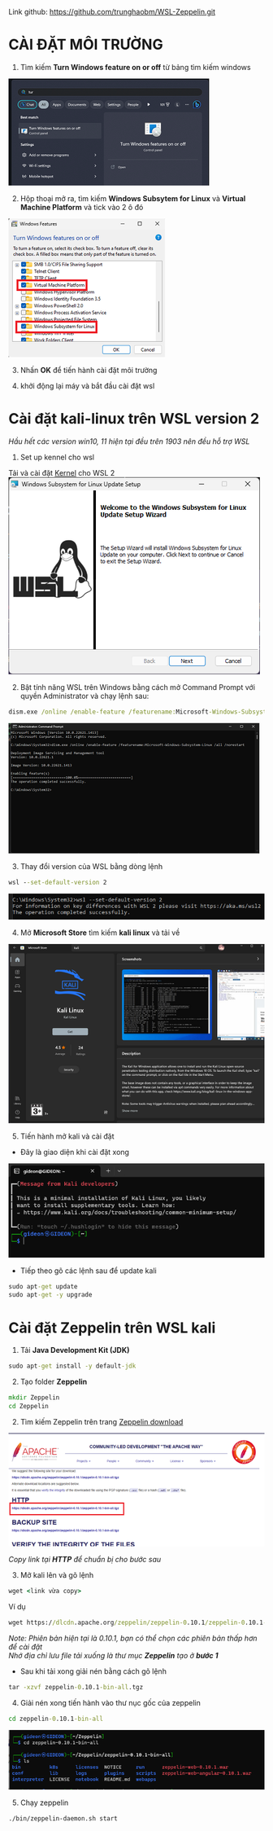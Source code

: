 Link github: https://github.com/trunghaobm/WSL-Zeppelin.git

# CÀI ĐẶT MÔI TRƯỜNG

1. Tìm kiếm **Turn Windows feature on or off** từ bảng tìm kiếm windows

![features](images/features.png)

2.  Hộp thoại mở ra, tìm kiếm **Windows Subsytem for Linux** và **Virtual Machine Platform** và tick vào 2 ô đó

![tick](images/tick.png)

3. Nhấn **OK** để tiến hành cài đặt môi trường

4. khởi động lại máy và bắt đầu cài đặt wsl

# Cài đặt kali-linux trên WSL version 2
*Hầu hết các version win10, 11 hiện tại đều trên 1903 nên đều hỗ trợ WSL*

1. Set up kennel cho wsl

Tải và cài đặt [Kernel](https://wslstorestorage.blob.core.windows.net/wslblob/wsl_update_x64.msi) cho WSL 2  
![kernel](images/Kernel.png)


2. Bật tính năng WSL trên Windows bằng cách mở Command Prompt với quyền Administrator và chạy lệnh sau:
```` cmd
dism.exe /online /enable-feature /featurename:Microsoft-Windows-Subsystem-Linux /all /norestart
````    
![turnonwsl](images/TurnonWSL.png)

3. Thay đổi version của WSL bằng dòng lệnh
```` cmd
wsl --set-default-version 2
````
![setver2](images/setver2.png)

4. Mở **Microsoft Store** tìm kiếm **kali linux** và tải về  

![dowloadkali](images/downloadkali.png)

5. Tiến hành mở kali và cài đặt

- Đây là giao diện khi cài đặt xong 

![install](images/installed.png)

- Tiếp theo gõ các lệnh sau để update kali

```` cmd
sudo apt-get update
sudo apt-get -y upgrade
````

# Cài đặt Zeppelin trên WSL kali

1. Tải **Java Development Kit (JDK)**
   
```` cmd
sudo apt-get install -y default-jdk
````

2. Tạo folder **Zeppelin**

```` cmd
mkdir Zeppelin
cd Zeppelin
````

2. Tìm kiếm Zeppelin trên trang [Zeppelin download](https://www.apache.org/dyn/closer.cgi/zeppelin/zeppelin-0.10.1/zeppelin-0.10.1-bin-all.tgz)

![zeppelindowload](images/zeppenlindownload.png)

*Copy link tại **HTTP** để chuẩn bị cho bước sau*

3. Mở kali lên và gõ lệnh

```` cmd
wget <link vừa copy>
````

Ví dụ

```` cmd
wget https://dlcdn.apache.org/zeppelin/zeppelin-0.10.1/zeppelin-0.10.1-bin-all.tgz
````

*Note: Phiên bản hiện tại là 0.10.1, bạn có thể chọn các phiên bản thấp hơn để cài đặt*  
*Nhớ địa chỉ lưu file tải xuống là thư mục **Zeppelin** tạo ở **bước 1***

- Sau khi tải xong giải nén bằng cách gõ lệnh

```` cmd
tar -xzvf zeppelin-0.10.1-bin-all.tgz
````

4. Giải nén xong tiến hành vào thư nục gốc của zeppelin

```` cmd
cd zeppelin-0.10.1-bin-all
````

![unzip](images/unzip.png)

5. Chạy zeppelin

````cmd
./bin/zeppelin-daemon.sh start
````
